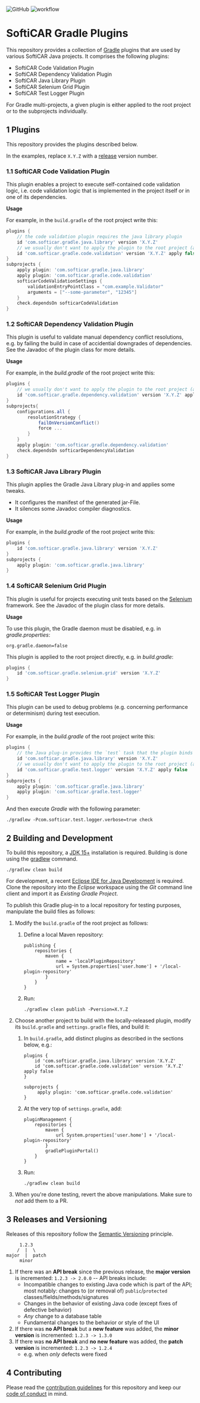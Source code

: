 ![GitHub](https://img.shields.io/github/license/softicar/gradle-plugins)
![workflow](https://img.shields.io/github/actions/workflow/status/softicar/gradle-plugins/continuous-integration.yml?branch=main)

# SoftiCAR Gradle Plugins

This repository provides a collection of [Gradle](https://gradle.org/) plugins that are used by various SoftiCAR Java projects. It comprises the following plugins:

* SoftiCAR Code Validation Plugin
* SoftiCAR Dependency Validation Plugin
* SoftiCAR Java Library Plugin
* SoftiCAR Selenium Grid Plugin
* SoftiCAR Test Logger Plugin

For Gradle multi-projects, a given plugin is either applied to the root project or to the subprojects individually.

## 1 Plugins

This repository provides the plugins described below.

In the examples, replace `X.Y.Z` with a [release](../../releases) version number.

### 1.1 SoftiCAR Code Validation Plugin

This plugin enables a project to execute self-contained code validation logic, i.e. code validation logic that is implemented in the project itself or in one of its dependencies.

**Usage**

For example, in the `build.gradle` of the root project write this:

```gradle
plugins {
    // the code validation plugin requires the java library plugin
    id 'com.softicar.gradle.java.library' version 'X.Y.Z'
    // we usually don't want to apply the plugin to the root project (apply false)
    id 'com.softicar.gradle.code.validation' version 'X.Y.Z' apply false
}
subprojects {
    apply plugin: 'com.softicar.gradle.java.library'
    apply plugin: 'com.softicar.gradle.code.validation'
    softicarCodeValidationSettings {
        validationEntryPointClass = "com.example.Validator"
        arguments = ["--some-parameter", "12345"]
    }
    check.dependsOn softicarCodeValidation
}
```

### 1.2 SoftiCAR Dependency Validation Plugin

This plugin is useful to validate manual dependency conflict resolutions, e.g. by failing the build in case of accidential downgrades of dependencies. See the Javadoc of the plugin class for more details.

**Usage**

For example, in the _build.gradle_ of the root project write this:

```gradle
plugins {
    // we usually don't want to apply the plugin to the root project (apply false)
    id 'com.softicar.gradle.dependency.validation' version 'X.Y.Z' apply false
}
subprojects{
    configurations.all {
        resolutionStrategy {
            failOnVersionConflict()
            force ...
        }
    }
    apply plugin: 'com.softicar.gradle.dependency.validation'
    check.dependsOn softicarDependencyValidation
}
```

### 1.3 SoftiCAR Java Library Plugin

This plugin applies the Gradle Java Library plug-in and applies some tweaks.

* It configures the manifest of the generated jar-File.
* It silences some Javadoc compiler diagnostics.

**Usage**

For example, in the _build.gradle_ of the root project write this:

```gradle
plugins {
    id 'com.softicar.gradle.java.library' version 'X.Y.Z'
}
subprojects {
    apply plugin: 'com.softicar.gradle.java.library'
}
```

### 1.4 SoftiCAR Selenium Grid Plugin

This plugin is useful for projects executing unit tests based on the [Selenium](https://www.selenium.dev/) framework. See the Javadoc of the plugin class for more details.

**Usage**

To use this plugin, the Gradle daemon must be disabled, e.g. in _gradle.properties_:

```
org.gradle.daemon=false
```

This plugin is applied to the root project directly, e.g. in _build.gradle_:

```gradle
plugins {
    id 'com.softicar.gradle.selenium.grid' version 'X.Y.Z'
}
```

### 1.5 SoftiCAR Test Logger Plugin

This plugin can be used to debug problems (e.g. concerning performance or determinism) during test execution.

**Usage**

For example, in the _build.gradle_ of the root project write this:

```gradle
plugins {
    // the Java plug-in provides the `test` task that the plugin binds to
    id 'com.softicar.gradle.java.library' version 'X.Y.Z'
    // we usually don't want to apply the plugin to the root project (apply false)
    id 'com.softicar.gradle.test.logger' version 'X.Y.Z' apply false
}
subprojects {
    apply plugin: 'com.softicar.gradle.java.library'
    apply plugin: 'com.softicar.gradle.test.logger'
}
```

And then execute _Gradle_ with the following parameter:

```
./gradlew -Pcom.softicar.test.logger.verbose=true check
```

## 2 Building and Development

To build this repository, a [JDK 15+](https://adoptopenjdk.net/) installation is required. Building is done using the [gradlew](https://docs.gradle.org/current/userguide/gradle_wrapper.html) command.

```
./gradlew clean build
```

For development, a recent [Eclipse IDE for Java Development](https://www.eclipse.org/downloads/packages/) is required. Clone the repository into the *Eclipse* workspace using the *Git* command line client and import it as *Existing Gradle Project*.

To publish this Gradle plug-in to a local repository for testing purposes, manipulate the build files as follows:

1. Modify the `build.gradle` of the root project as follows:

   1. Define a local Maven repository:

          publishing {
              repositories {
                  maven {
                      name = 'localPluginRepository'
                      url = System.properties['user.home'] + '/local-plugin-repository'
                  }
              }
          }

   1. Run:

          ./gradlew clean publish -Pversion=X.Y.Z

1. Choose another project to build with the locally-released plugin, modify its `build.gradle` and `settings.gradle` files, and build it:

   1. In `build.gradle`, add distinct plugins as described in the sections below, e.g.:

          plugins {
              id 'com.softicar.gradle.java.library' version 'X.Y.Z'
              id 'com.softicar.gradle.code.validation' version 'X.Y.Z' apply false
          }

          subprojects {
               apply plugin: 'com.softicar.gradle.code.validation'
          }

   1. At the very top of `settings.gradle`, add:

          pluginManagement {
              repositories {
                  maven {
                      url System.properties['user.home'] + '/local-plugin-repository'
                  }
                  gradlePluginPortal()
              }
          }

   1. Run:

          ./gradlew clean build

1. When you're done testing, revert the above manipulations. Make sure to _not_ add them to a PR.

## 3 Releases and Versioning

Releases of this repository follow the [Semantic Versioning](https://semver.org/) principle.

```
     1.2.3
    /  |  \
major  |  patch
     minor
```

1. If there was an **API break** since the previous release, the **major version** is incremented: `1.2.3 -> 2.0.0` -- API breaks include:
   - Incompatible changes to existing Java code which is part of the API; most notably: changes to (or removal of) `public`/`protected` classes/fields/methods/signatures
   - Changes in the behavior of existing Java code (except fixes of defective behavior)
   - *Any* change to a database table
   - Fundamental changes to the behavior or style of the UI
1. If there was **no API break** but a **new feature** was added, the **minor version** is incremented: `1.2.3 -> 1.3.0`
1. If there was **no API break** and **no new feature** was added, the **patch version** is incremented: `1.2.3 -> 1.2.4`
   - e.g. when *only* defects were fixed

## 4 Contributing

Please read the [contribution guidelines](CONTRIBUTING.md) for this repository and keep our [code of conduct](CODE_OF_CONDUCT.md) in mind.
